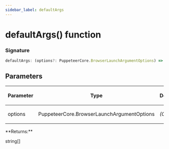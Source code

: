 ```yaml
---
sidebar_label: defaultArgs
---
```


# defaultArgs() function

### Signature

```typescript
defaultArgs: (options?: PuppeteerCore.BrowserLaunchArgumentOptions) => string[]
```

## Parameters

<table><thead><tr><th>

Parameter

</th><th>

Type

</th><th>

Description

</th></tr></thead>
<tbody><tr><td>

options

</td><td>

PuppeteerCore.BrowserLaunchArgumentOptions

</td><td>

_(Optional)_

</td></tr>
</tbody></table>
**Returns:**

string\[\]
